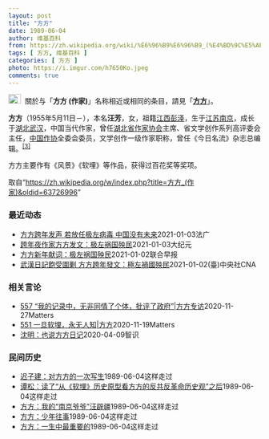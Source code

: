 ```yaml
---
layout: post
title: "方方"
date: 1989-06-04
author: 维基百科
from: https://zh.wikipedia.org/wiki/%E6%96%B9%E6%96%B9_(%E4%BD%9C%E5%AE%B6)
tags: [ 方方, 维基百科 ]
categories: [ 方方 ]
photo: https://i.imgur.com/h7650Ko.jpeg
comments: true
---
```

<div class="mw-parser-output"><div role="note" class="hatnote navigation-not-searchable"><a href="/wiki/Wikipedia:%E6%B6%88%E6%AD%A7%E4%B9%89" title="Wikipedia:消歧义"><img alt="Disambig gray.svg" src="//upload.wikimedia.org/wikipedia/commons/thumb/5/5f/Disambig_gray.svg/25px-Disambig_gray.svg.png" decoding="async" width="25" height="19" srcset="//upload.wikimedia.org/wikipedia/commons/thumb/5/5f/Disambig_gray.svg/38px-Disambig_gray.svg.png 1.5x, //upload.wikimedia.org/wikipedia/commons/thumb/5/5f/Disambig_gray.svg/50px-Disambig_gray.svg.png 2x" data-file-width="220" data-file-height="168"></a>&nbsp;&nbsp;關於与「<b>方方 (作家)</b>」名称相近或相同的条目，請見「<b><a href="/wiki/%E6%96%B9%E6%96%B9" class="mw-disambig" title="方方">方方</a></b>」。</div>



<p><b>方方</b>（1955年5月11日<span class="useeditintro" title="Template:BLP editintro">－</span>），本名<b>汪芳</b>，女，祖籍<a href="/wiki/%E6%B1%9F%E8%A5%BF%E7%9C%81" title="江西省">江西</a><a href="/wiki/%E5%BD%AD%E6%B3%BD%E5%8E%BF" title="彭泽县">彭泽</a>，生于<a href="/wiki/%E6%B1%9F%E8%8B%8F%E7%9C%81" title="江苏省">江苏</a><a href="/wiki/%E5%8D%97%E4%BA%AC%E5%B8%82" title="南京市">南京</a>，成长于<a href="/wiki/%E6%B9%96%E5%8C%97%E7%9C%81" title="湖北省">湖北</a><a href="/wiki/%E6%AD%A6%E6%B1%89%E5%B8%82" title="武汉市">武汉</a>，中国当代作家，曾任<a href="/wiki/%E6%B9%96%E5%8C%97%E7%9C%81%E4%BD%9C%E5%AE%B6%E5%8D%8F%E4%BC%9A" title="湖北省作家协会">湖北省作家协会</a>主席、省文学创作系列高评委会主任，<a href="/wiki/%E4%B8%AD%E5%9B%BD%E4%BD%9C%E5%AE%B6%E5%8D%8F%E4%BC%9A" title="中国作家协会">中国作协</a>全委会委员，文学创作一级作家职称，曾任《今日名流》杂志总编辑。<sup id="cite_ref-:0_3-0" class="reference"><a href="#cite_note-:0-3">[3]</a></sup>
</p><p>方方主要作有《风景》《软埋》等作品，获得过百花奖等奖项。
</p>
</div><noscript><img src="//zh.wikipedia.org/wiki/Special:CentralAutoLogin/start?type=1x1" alt="" title="" width="1" height="1" style="border: none; position: absolute;"></noscript>
<div class="printfooter">取自“<a dir="ltr" href="https://zh.wikipedia.org/w/index.php?title=方方_(作家)&amp;oldid=63726996">https://zh.wikipedia.org/w/index.php?title=方方_(作家)&amp;oldid=63726996</a>”</div><div id="recent-news"><h3>最近动态</h3><ul><li><a href="https://nodebe4.github.io/waimei/2021-01-03/%E6%96%B9%E6%96%B9%E8%B7%A8%E5%B9%B4%E5%8F%91%E5%A3%B0-%E8%8B%A5%E6%94%BE%E4%BB%BB%E6%9E%81%E5%B7%A6%E7%97%85%E6%AF%92-%E4%B8%AD%E5%9B%BD%E6%B2%A1%E6%9C%89%E6%9C%AA%E6%9D%A5" title="方方跨年发声 若放任极左病毒 中国没有未来—— 04/01/2021 - 00:45 武汉封城期间写下『武汉日记』，震撼海内外，却也遭到亲官方势力围攻的作家方方，新旧年交替之际再发声，跨年夜在个...">方方跨年发声 若放任极左病毒 中国没有未来</a><time>2021-01-03</time><a class="tag">法广</a></li>
<li><a href="https://nodebe4.github.io/waimei/2021-01-03/%E8%B7%A8%E5%B9%B4%E5%A4%9C%E4%BD%9C%E5%AE%B6%E6%96%B9%E6%96%B9%E5%8F%91%E6%96%87-%E6%9E%81%E5%B7%A6%E7%A5%B8%E5%9B%BD%E6%AE%83%E6%B0%91" title="跨年夜作家方方发文：极左祸国殃民—— 【大纪元2021年01月03日讯】在中共病毒（武汉肺炎）疫情期间写下武汉“封城日记”而饱受官方势力围剿的中国作家方方，在2020年跨年夜批评极左势力，指“极...">跨年夜作家方方发文：极左祸国殃民</a><time>2021-01-03</time><a class="tag">大纪元</a></li>
<li><a href="https://nodebe4.github.io/waimei/2021-01-02/%E6%96%B9%E6%96%B9%E6%96%B0%E5%B9%B4%E7%8C%AE%E8%AF%8D-%E6%9E%81%E5%B7%A6%E7%A5%B8%E5%9B%BD%E6%AE%83%E6%B0%91" title="方方新年献词：极左祸国殃民—— 因在武汉封城期间写下《武汉日记》饱受批评的中国作家方方，在跨年夜批评极左势力，表示如果放任极左感染社会，中国没有未来。 方方在2020年跨年夜（12月31日）于微...">方方新年献词：极左祸国殃民</a><time>2021-01-02</time><a class="tag">联合早报</a></li>
<li><a href="https://nodebe4.github.io/waimei/2021-01-02/%E6%AD%A6%E6%BC%A2%E6%97%A5%E8%A8%98%E9%A3%BD%E5%8F%97%E5%9C%8D%E5%89%BF-%E6%96%B9%E6%96%B9%E8%B7%A8%E5%B9%B4%E7%99%BC%E6%96%87-%E6%A5%B5%E5%B7%A6%E7%A6%8D%E5%9C%8B%E6%AE%83%E6%B0%91" title="武漢日記飽受圍剿 方方跨年發文：極左禍國殃民—— 疫情期間撰寫「武漢日記」，飽受官方勢力圍剿的中國作家方方，2020年跨年夜透過微博表示，「極左就是中國禍國殃民式的存在」。（中新社） （中央社記...">武漢日記飽受圍剿 方方跨年發文：極左禍國殃民</a><time>2021-01-02</time><a class="tag">(臺)中央社CNA</a></li>
</ul></div><div id="open-opinion"><h3>相关言论</h3><ul><li><a href="https://nodebe4.github.io/opinion/2020-11-27/557-%E6%88%91%E7%9A%84%E8%AE%B0%E5%BD%95%E4%B8%AD-%E6%97%A0%E9%9D%9E%E5%90%8C%E6%83%85%E4%BA%86%E4%B8%AA%E4%BD%93-%E6%89%B9%E8%AF%84%E4%BA%86%E6%94%BF%E5%BA%9C-%E6%96%B9%E6%96%B9%E4%B8%93%E8%AE%BF/" title="野兽爱智慧">557 “我的记录中，无非同情了个体，批评了政府”|方方专访</a><time>2020-11-27</time><a class="tag">Matters</a></li>
<li><a href="https://nodebe4.github.io/opinion/2020-11-19/551-%E4%B8%80%E6%97%A6%E8%BD%AF%E5%9F%8B-%E6%B0%B8%E6%97%A0%E4%BA%BA%E7%9F%A5-%E6%96%B9%E6%96%B9/" title="野兽爱智慧">551 一旦软埋，永无人知|方方</a><time>2020-11-19</time><a class="tag">Matters</a></li>
<li><a href="https://nodebe4.github.io/opinion/2020-04-09/%E6%B2%88%E6%98%8E-%E4%B9%9F%E8%AF%B4%E6%96%B9%E6%96%B9%E6%97%A5%E8%AE%B0/" title="沈明">沈明：也说方方日记</a><time>2020-04-09</time><a class="tag">智识</a></li>
</ul></div><div id="mjls-record"><h3>民间历史</h3><ul><li><a href="https://nodebe4.github.io/mjlsh/1989-06-04/%E8%BF%9F%E5%AD%90%E5%BB%BA-%E5%AF%B9%E6%96%B9%E6%96%B9%E7%9A%84%E4%B8%80%E6%AC%A1%E5%86%99%E7%94%9F/" title="迟子建">迟子建：对方方的一次写生</a><time>1989-06-04</time><a class="tag">这样走过</a></li>
<li><a href="https://nodebe4.github.io/mjlsh/1989-06-04/%E8%B0%AD%E6%9D%BE-%E8%AF%BB%E4%BA%86-%E4%BB%8E-%E8%BD%AF%E5%9F%8B-%E5%8E%86%E5%8F%B2%E5%8E%9F%E5%9E%8B%E7%9C%8B%E6%96%B9%E6%96%B9%E7%9A%84%E5%8F%8D%E5%85%B1%E5%8F%8D%E9%9D%A9%E5%91%BD%E5%8E%86%E5%8F%B2%E8%A7%82-%E4%B9%8B%E5%90%8E/" title="谭松">谭松：读了“从《软埋》历史原型看方方的反共反革命历史观”之后</a><time>1989-06-04</time><a class="tag">这样走过</a></li>
<li><a href="https://nodebe4.github.io/mjlsh/1989-06-04/%E6%96%B9%E6%96%B9-%E6%88%91%E7%9A%84-%E5%8D%97%E4%BA%AC%E7%88%B7%E7%88%B7-%E6%B1%AA%E8%BE%9F%E7%96%86/" title="方方">方方：我的“南京爷爷”汪辟疆</a><time>1989-06-04</time><a class="tag">这样走过</a></li>
<li><a href="https://nodebe4.github.io/mjlsh/1989-06-04/%E6%96%B9%E6%96%B9-%E5%B0%91%E5%B9%B4%E5%BE%80%E4%BA%8B/" title="方方">方方：少年往事</a><time>1989-06-04</time><a class="tag">这样走过</a></li>
<li><a href="https://nodebe4.github.io/mjlsh/1989-06-04/%E6%96%B9%E6%96%B9-%E4%B8%80%E7%94%9F%E4%B8%AD%E6%9C%80%E9%87%8D%E8%A6%81%E7%9A%84/" title="方方">方方：一生中最重要的</a><time>1989-06-04</time><a class="tag">这样走过</a></li>
</ul></div>